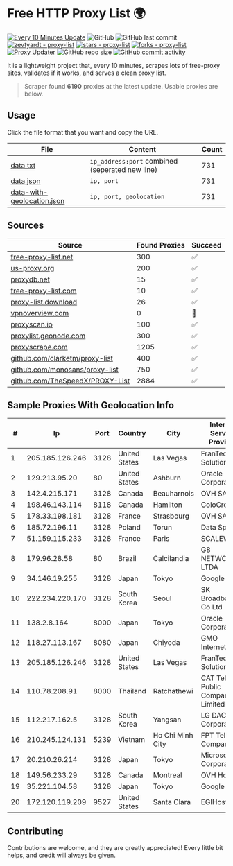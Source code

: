 
# Free HTTP Proxy List 🌍

[![Every 10 Minutes Update](https://github.com/mertguvencli/http-proxy-list/actions/workflows/main.yml/badge.svg?branch=main)](https://github.com/mertguvencli/http-proxy-list/actions/workflows/main.yml)
![GitHub](https://img.shields.io/github/license/mertguvencli/http-proxy-list)
![GitHub last commit](https://img.shields.io/github/last-commit/mertguvencli/http-proxy-list)
[![zevtyardt - proxy-list](https://img.shields.io/static/v1?label=zevtyardt&message=proxy-list&color=blue&logo=github)](https://github.com/zevtyardt/proxy-list "Go to GitHub repo")
[![stars - proxy-list](https://img.shields.io/github/stars/zevtyardt/proxy-list?style=social)](https://github.com/zevtyardt/proxy-list)
[![forks - proxy-list](https://img.shields.io/github/forks/zevtyardt/proxy-list?style=social)](https://github.com/zevtyardt/proxy-list)
[![Proxy Updater](https://github.com/zevtyardt/proxy-list/workflows/Proxy%20Updater/badge.svg)](https://github.com/zevtyardt/proxy-list/actions?query=workflow:"Proxy+Updater")
![GitHub repo size](https://img.shields.io/github/repo-size/zevtyardt/proxy-list)
[![GitHub commit activity](https://img.shields.io/github/commit-activity/m/zevtyardt/proxy-list?logo=commits)](https://github.com/zevtyardt/proxy-list/commits/main)

It is a lightweight project that, every 10 minutes, scrapes lots of free-proxy sites, validates if it works, and serves a clean proxy list.

> Scraper found **6190** proxies at the latest update. Usable proxies are below.

## Usage

Click the file format that you want and copy the URL.

|File|Content|Count|
|----|-------|-----|
|[data.txt](https://raw.githubusercontent.com/mertguvencli/http-proxy-list/main/proxy-list/data.txt)|`ip_address:port` combined (seperated new line)|731|
|[data.json](https://raw.githubusercontent.com/mertguvencli/http-proxy-list/main/proxy-list/data.json)|`ip, port`|731|
|[data-with-geolocation.json](https://raw.githubusercontent.com/mertguvencli/http-proxy-list/main/proxy-list/data-with-geolocation.json)|`ip, port, geolocation`|731|

## Sources

|Source|Found Proxies|Succeed|
|------|-------------|-------|
|[free-proxy-list.net](https://free-proxy-list.net)|300|✅|
|[us-proxy.org](https://www.us-proxy.org)|200|✅|
|[proxydb.net](http://proxydb.net)|15|✅|
|[free-proxy-list.com](https://free-proxy-list.com/?page=&port=&type%5B%5D=http&type%5B%5D=https&up_time=0&search=Search)|10|✅|
|[proxy-list.download](https://www.proxy-list.download/HTTP)|26|✅|
|[vpnoverview.com](https://vpnoverview.com/privacy/anonymous-browsing/free-proxy-servers)|0|🚫|
|[proxyscan.io](https://www.proxyscan.io)|100|✅|
|[proxylist.geonode.com](https://proxylist.geonode.com/api/proxy-list?limit=300&page=1&sort_by=lastChecked&sort_type=desc&protocols=http,https)|300|✅|
|[proxyscrape.com](https://api.proxyscrape.com/v2/?request=displayproxies&protocol=http&timeout=10000&country=all&ssl=all&anonymity=all)|1205|✅|
|[github.com/clarketm/proxy-list](https://raw.githubusercontent.com/clarketm/proxy-list/master/proxy-list-raw.txt)|400|✅|
|[github.com/monosans/proxy-list](https://raw.githubusercontent.com/monosans/proxy-list/main/proxies/http.txt)|750|✅|
|[github.com/TheSpeedX/PROXY-List](https://raw.githubusercontent.com/TheSpeedX/PROXY-List/master/http.txt)|2884|✅|


## Sample Proxies With Geolocation Info

|#|Ip|Port|Country|City|Internet Service Provider|
|-|--|----|-------|----|-------------------------|
|1|205.185.126.246|3128|United States|Las Vegas|FranTech Solutions|
|2|129.213.95.20|80|United States|Ashburn|Oracle Corporation|
|3|142.4.215.171|3128|Canada|Beauharnois|OVH SAS|
|4|198.46.143.114|8118|Canada|Hamilton|ColoCrossing|
|5|178.33.198.181|3128|France|Strasbourg|OVH SAS|
|6|185.72.196.11|3128|Poland|Torun|Data Space|
|7|51.159.115.233|3128|France|Paris|SCALEWAY|
|8|179.96.28.58|80|Brazil|Calcilandia|G8 NETWORKS LTDA|
|9|34.146.19.255|3128|Japan|Tokyo|Google LLC|
|10|222.234.220.170|3128|South Korea|Seoul|SK Broadband Co Ltd|
|11|138.2.8.164|8000|Japan|Tokyo|Oracle Corporation|
|12|118.27.113.167|8080|Japan|Chiyoda|GMO Internet, Inc.|
|13|205.185.126.246|3128|United States|Las Vegas|FranTech Solutions|
|14|110.78.208.91|8000|Thailand|Ratchathewi|CAT Telecom Public Company Limited|
|15|112.217.162.5|3128|South Korea|Yangsan|LG DACOM Corporation|
|16|210.245.124.131|5239|Vietnam|Ho Chi Minh City|FPT Telecom Company|
|17|20.210.26.214|3128|Japan|Tokyo|Microsoft Corporation|
|18|149.56.233.29|3128|Canada|Montreal|OVH Hosting|
|19|35.221.104.58|3128|Japan|Tokyo|Google LLC|
|20|172.120.119.209|9527|United States|Santa Clara|EGIHosting|



## Contributing

Contributions are welcome, and they are greatly appreciated! Every
little bit helps, and credit will always be given.

